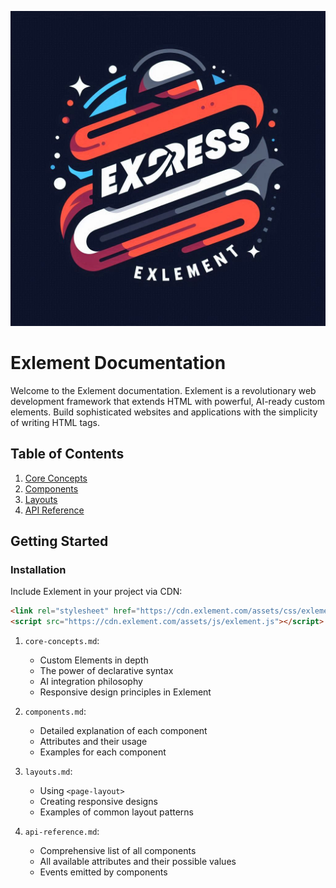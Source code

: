 ![Exlement Logo](/assets/imgs/express_element-logo.jpeg)
# Exlement Documentation

Welcome to the Exlement documentation. Exlement is a revolutionary web development framework that extends HTML with powerful, AI-ready custom elements. Build sophisticated websites and applications with the simplicity of writing HTML tags.

## Table of Contents

1. [Core Concepts](core-concepts.md)
2. [Components](components.md)
3. [Layouts](layouts.md)
6. [API Reference](api-reference.md)

## Getting Started

### Installation

Include Exlement in your project via CDN:

```html
<link rel="stylesheet" href="https://cdn.exlement.com/assets/css/exlement.css">
<script src="https://cdn.exlement.com/assets/js/exlement.js"></script>
```


1. `core-concepts.md`:
   - Custom Elements in depth
   - The power of declarative syntax
   - AI integration philosophy
   - Responsive design principles in Exlement

2. `components.md`:
   - Detailed explanation of each component
   - Attributes and their usage
   - Examples for each component

3. `layouts.md`:
   - Using `<page-layout>`
   - Creating responsive designs
   - Examples of common layout patterns

4. `api-reference.md`:
   - Comprehensive list of all components
   - All available attributes and their possible values
   - Events emitted by components

